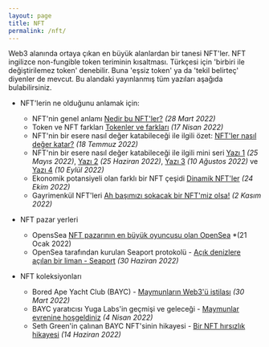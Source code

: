 ```yaml
---
layout: page
title: NFT
permalink: /nft/
---
```


Web3 alanında ortaya çıkan en büyük alanlardan bir tanesi NFT'ler. NFT ingilizce non-fungible token teriminin kısaltması. Türkçesi için 'birbiri ile değiştirilemez token' denebilir. Buna 'eşsiz token' ya da 'tekil belirteç' diyenler de mevcut. Bu alandaki yayınlanmış tüm yazıları aşağıda bulabilirsiniz.

- NFT'lerin ne olduğunu anlamak için: 

  - NFT'nin genel anlamı [Nedir bu NFT'ler?](/genel/2022/03/28/nedir-bu-nftler.html) *(28 Mart 2022)*
  - Token ve NFT farkları [Tokenler ve farkları](/genel/2022/04/17/tokenler-ve-farklari.html) *(17 Nisan 2022)*
  - NFT'nin bir esere nasıl değer katabileceği ile ilgili özet: [NFT'ler nasıl değer katar?](/genel/2022/07/18/nft-nasil-deger-katar.html) *(18 Temmuz 2022)*
  - NFT'nin bir esere nasıl değer katabileceği ile ilgili mini seri [Yazı 1](/genel/2022/05/25/NFTnin-faydalari-1.html) *(25 Mayıs 2022)*, [Yazı 2](/genel/2022/06/25/NFTnin-faydalari-2.html) *(25 Haziran 2022)*, [Yazı 3](/genel/2022/08/10/nftnin-faydalari-III.html) *(10 Ağustos 2022)* ve [Yazı 4](/genel/2022/09/10/nftnin-faydalari-IV.html) *(10 Eylül 2022)*
  - Ekonomik potansiyeli olan farklı bir NFT çeşidi [Dinamik NFT'ler](/genel/2022/10/24/dinamik-nftler.html) *(24 Ekim 2022)*
  - Gayrimenkül NFT'leri [Ah başımızı sokacak bir NFT'miz olsa!](/genel/2022/11/02/basimizi-sokacak-bir-nftmiz-olsa.html) *(2 Kasım 2022)*

- NFT pazar yerleri
  -  OpensSea [NFT pazarının en büyük oyuncusu olan OpenSea](/genel/2022/01/21/open-sea-acik-denizlere-yol-almak.html) *(21 Ocak 2022)
  -  OpenSea tarafından kurulan Seaport protokolü - [Açık denizlere açılan bir liman - Seaport](/genel/2022/06/30/acik-denizlere-acilan-liman-seaport.html) *(30 Haziran 2022)* 

- NFT koleksiyonları
  - Bored Ape Yacht Club (BAYC) - [Maymunların Web3'ü istilası](/genel/2022/03/30/maymunlar-istilasi.html) *(30 Mart 2022)*
  - BAYC yaratıcısı Yuga Labs'in geçmişi ve geleceği - [Maymunlar evrenine hoşgeldiniz](/genel/2022/04/04/maymunlar-evrenine-hosgeldiniz.html) *(4 Nisan 2022)*
  - Seth Green'in çalınan BAYC NFT'sinin hikayesi - [Bir NFT hırsızlık hikayesi](/genel/2022/06/14/bir-nft-calinma-hikayesi.html) *(14 Haziran 2022)*

